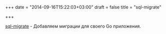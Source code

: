 +++
date = "2014-09-16T15:22:03+03:00"
draft = false
title = "sql-migrate"

+++

<p><a href="https://github.com/rubenv/sql-migrate">sql-migrate</a>&nbsp;- Добавляем миграции для своего Go приложения.&nbsp;</p>

